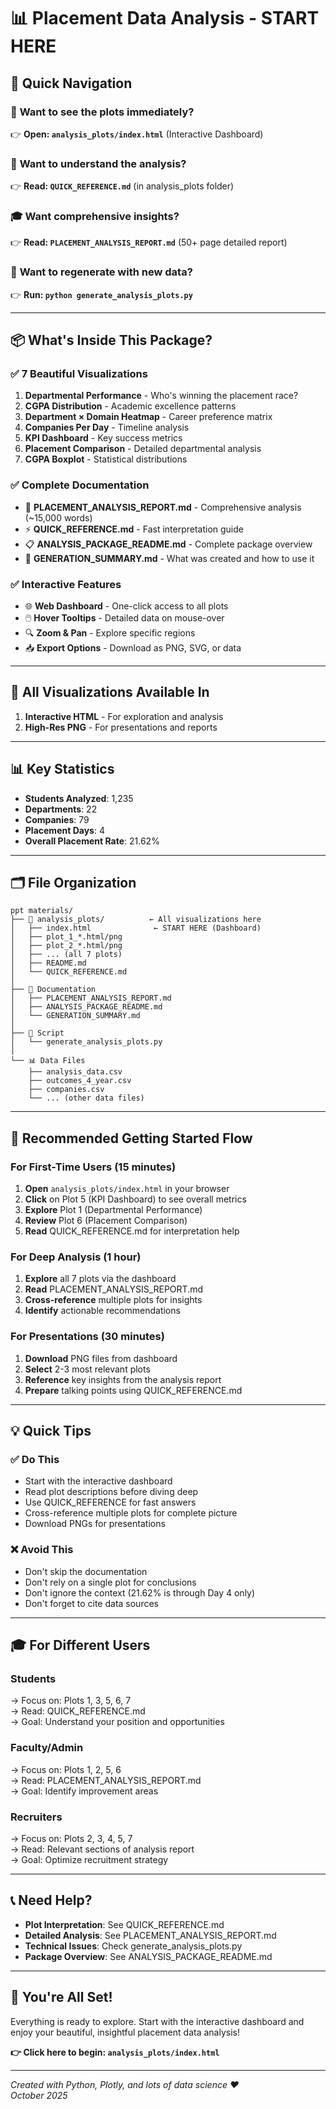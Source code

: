 # 📊 Placement Data Analysis - START HERE

## 🎯 Quick Navigation

### 🚀 **Want to see the plots immediately?**
👉 **Open: `analysis_plots/index.html`** (Interactive Dashboard)

### 📖 **Want to understand the analysis?**
👉 **Read: `QUICK_REFERENCE.md`** (in analysis_plots folder)

### 🎓 **Want comprehensive insights?**
👉 **Read: `PLACEMENT_ANALYSIS_REPORT.md`** (50+ page detailed report)

### 🔧 **Want to regenerate with new data?**
👉 **Run: `python generate_analysis_plots.py`**

---

## 📦 What's Inside This Package?

### ✅ 7 Beautiful Visualizations
1. **Departmental Performance** - Who's winning the placement race?
2. **CGPA Distribution** - Academic excellence patterns
3. **Department × Domain Heatmap** - Career preference matrix
4. **Companies Per Day** - Timeline analysis
5. **KPI Dashboard** - Key success metrics
6. **Placement Comparison** - Detailed departmental analysis
7. **CGPA Boxplot** - Statistical distributions

### ✅ Complete Documentation
- 📄 **PLACEMENT_ANALYSIS_REPORT.md** - Comprehensive analysis (~15,000 words)
- ⚡ **QUICK_REFERENCE.md** - Fast interpretation guide
- 📋 **ANALYSIS_PACKAGE_README.md** - Complete package overview
- 📝 **GENERATION_SUMMARY.md** - What was created and how to use it

### ✅ Interactive Features
- 🌐 **Web Dashboard** - One-click access to all plots
- 🖱️ **Hover Tooltips** - Detailed data on mouse-over
- 🔍 **Zoom & Pan** - Explore specific regions
- 📥 **Export Options** - Download as PNG, SVG, or data

---

## 🎨 All Visualizations Available In

1. **Interactive HTML** - For exploration and analysis
2. **High-Res PNG** - For presentations and reports

---

## 📊 Key Statistics

- **Students Analyzed**: 1,235
- **Departments**: 22
- **Companies**: 79
- **Placement Days**: 4
- **Overall Placement Rate**: 21.62%

---

## 🗂️ File Organization

```
ppt materials/
├── 📂 analysis_plots/          ← All visualizations here
│   ├── index.html              ← START HERE (Dashboard)
│   ├── plot_1_*.html/png
│   ├── plot_2_*.html/png
│   ├── ... (all 7 plots)
│   ├── README.md
│   └── QUICK_REFERENCE.md
│
├── 📄 Documentation
│   ├── PLACEMENT_ANALYSIS_REPORT.md
│   ├── ANALYSIS_PACKAGE_README.md
│   └── GENERATION_SUMMARY.md
│
├── 🐍 Script
│   └── generate_analysis_plots.py
│
└── 📊 Data Files
    ├── analysis_data.csv
    ├── outcomes_4_year.csv
    ├── companies.csv
    └── ... (other data files)
```

---

## 🚀 Recommended Getting Started Flow

### For First-Time Users (15 minutes)
1. **Open** `analysis_plots/index.html` in your browser
2. **Click** on Plot 5 (KPI Dashboard) to see overall metrics
3. **Explore** Plot 1 (Departmental Performance)
4. **Review** Plot 6 (Placement Comparison)
5. **Read** QUICK_REFERENCE.md for interpretation help

### For Deep Analysis (1 hour)
1. **Explore** all 7 plots via the dashboard
2. **Read** PLACEMENT_ANALYSIS_REPORT.md
3. **Cross-reference** multiple plots for insights
4. **Identify** actionable recommendations

### For Presentations (30 minutes)
1. **Download** PNG files from dashboard
2. **Select** 2-3 most relevant plots
3. **Reference** key insights from the analysis report
4. **Prepare** talking points using QUICK_REFERENCE.md

---

## 💡 Quick Tips

### ✅ Do This
- Start with the interactive dashboard
- Read plot descriptions before diving deep
- Use QUICK_REFERENCE for fast answers
- Cross-reference multiple plots for complete picture
- Download PNGs for presentations

### ❌ Avoid This
- Don't skip the documentation
- Don't rely on a single plot for conclusions
- Don't ignore the context (21.62% is through Day 4 only)
- Don't forget to cite data sources

---

## 🎓 For Different Users

### **Students**
→ Focus on: Plots 1, 3, 5, 6, 7  
→ Read: QUICK_REFERENCE.md  
→ Goal: Understand your position and opportunities

### **Faculty/Admin**
→ Focus on: Plots 1, 2, 5, 6  
→ Read: PLACEMENT_ANALYSIS_REPORT.md  
→ Goal: Identify improvement areas

### **Recruiters**
→ Focus on: Plots 2, 3, 4, 5, 7  
→ Read: Relevant sections of analysis report  
→ Goal: Optimize recruitment strategy

---

## 📞 Need Help?

- **Plot Interpretation**: See QUICK_REFERENCE.md
- **Detailed Analysis**: See PLACEMENT_ANALYSIS_REPORT.md
- **Technical Issues**: Check generate_analysis_plots.py
- **Package Overview**: See ANALYSIS_PACKAGE_README.md

---

## 🎉 You're All Set!

Everything is ready to explore. Start with the interactive dashboard and enjoy your beautiful, insightful placement data analysis!

**👉 Click here to begin: `analysis_plots/index.html`**

---

*Created with Python, Plotly, and lots of data science ❤️*  
*October 2025*
